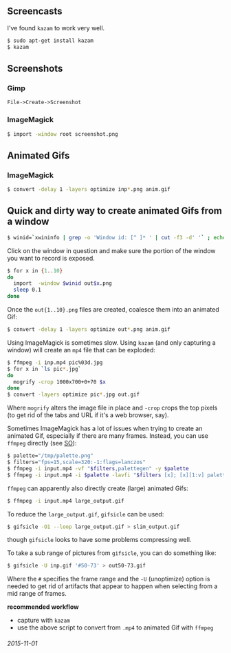 Screencasts
---

I've found `kazam` to work very well.

```bash
$ sudo apt-get install kazam
$ kazam
```

Screenshots
---

### Gimp

`File->Create->Screenshot`


### ImageMagick

```bash
$ import -window root screenshot.png
```


Animated Gifs
---

### ImageMagick

```bash
$ convert -delay 1 -layers optimize inp*.png anim.gif
```

Quick and dirty way to create animated Gifs from a window
---

```bash
$ winid=`xwininfo | grep -o 'Window id: [^ ]* ' | cut -f3 -d' '` ; echo $winid
```

Click on the window in question and make sure the portion of the
window you want to record is exposed.

```bash
$ for x in {1..10}
do
  import  -window $winid out$x.png
  sleep 0.1
done
```

Once the `out{1..10}.png` files are created, coalesce them into an animated Gif:

```bash
$ convert -delay 1 -layers optimize out*.png anim.gif
```

Using ImageMagick is sometimes slow.  Using `kazam` (and only capturing a window) will create an `mp4` file that can be exploded:

```bash
$ ffmpeg -i inp.mp4 pic%03d.jpg
$ for x in `ls pic*.jpg`
do
  mogrify -crop 1000x700+0+70 $x
done
$ convert -layers optimize pic*.jpg out.gif
```

Where `mogrify` alters the image file in place and `-crop` crops the top pixels (to get rid of the tabs and URL if it's a web browser, say).

Sometimes ImageMagick has a lot of issues when trying to create an animated Gif, especially if there are many frames.  Instead, you can use `ffmpeg` directly (see [SO](http://superuser.com/a/893031)):

```bash
$ palette="/tmp/palette.png"
$ filters="fps=15,scale=320:-1:flags=lanczos"
$ ffmpeg -i input.mp4 -vf "$filters,palettegen" -y $palette
$ ffmpeg -i input.mp4 -i $palette -lavfi "$filters [x]; [x][1:v] paletteuse" -y output.gif
```

`ffmpeg` can apparently also directly create (large) animated Gifs:

```bash
$ ffmpeg -i input.mp4 large_output.gif
```

To reduce the `large_output.gif`, `gifsicle` can be used:

```bash
$ gifsicle -O1 --loop large_output.gif > slim_output.gif
```

though `gifsicle` looks to have some problems compressing well.

To take a sub range of pictures from `gifsicle`, you can do something like:

```bash
$ gifsicle -U inp.gif '#50-73' > out50-73.gif
```

Where the `#` specifies the frame range and the `-U` (unoptimize) option is needed to get rid of artifacts that appear to happen when selecting from a mid range of frames.


**recommended workflow**

* capture with `kazam`
* use the above script to convert from `.mp4` to animated Gif with `ffmpeg`

###### 2015-11-01

